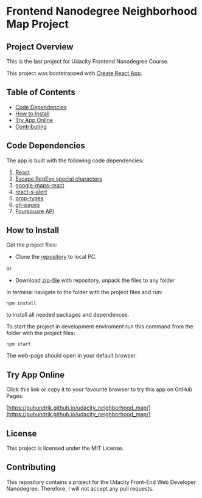 # Frontend Nanodegree Neighborhood Map Project

## Project Overview

This is the last project for Udacity Frontend Nanodegree Course.

This project was bootstrapped with [Create React App](https://github.com/facebookincubator/create-react-app).

## Table of Contents

* [Code Dependencies](#code-dependencies)
* [How to Install](#how-to-install)
* [Try App Online](try-app-online)
* [Contributing](#contributing)

## Code Dependencies

The app is built with the following code dependencies:

1. [React](https://github.com/facebook/React)
2. [Escape RegExp special characters](https://github.com/sindresorhus/escape-string-regexp)
3. [google-maps-react](https://github.com/fullstackreact/google-maps-react)
4. [react-s-alert](https://github.com/juliancwirko/react-s-alert)
5. [prop-types](https://github.com/facebook/prop-types)
6. [gh-pages](https://github.com/tschaub/gh-pages)
7. [Foursquare API](https://foursquare.com/)

## How to Install

Get the project files:

* Clone the [repository](https://github.com/puhundrik/udacity_neighborhood_map.git) to local PC.

or

* Download [zip-file](https://github.com/puhundrik/udacity_neighborhood_map/archive/master.zip) with repository, unpack the files to any folder

In terminal navigate to the folder with the project files and run:

```
npm install
```

to install all needed packages and dependences.

To start the project in development enviroment run this command from the folder with the project files:

```
npm start
```
The web-page should open in your default browser.

## Try App Online

Click this link or copy it to your favourite browser to try this app on GitHub Pages:

[https://puhundrik.github.io/udacity_neighborhood_map/](https://puhundrik.github.io/udacity_neighborhood_map/)

## License

This project is licensed under the MIT License.

## Contributing

This repository contains a project for the Udacity Front-End Web Developer Nanodegree.
Therefore, I will not accept any pull requests.
